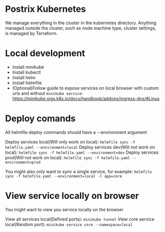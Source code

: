 # Postrix Kubernetes
We manage everything in the cluster in the kubernetes directory.
Anything managed outside the cluster, such as node machine type, cluster settings, is managed by Terraform.

# Local development
- Install minikube
- Install kubectl
- Install helm
- Install helmfile
- (Optional)Follow guide to expose services on local browser with custom urls and without `minikube service`: https://minikube.sigs.k8s.io/docs/handbook/addons/ingress-dns/#Linux

# Deploy comands
All helmfile deploy commands should have a --environment argument

Deploy services local(Will only work on local): `helmfile sync -f helmfile.yaml --environment=local`
Deploy services dev(Will not work on local): `helmfile sync -f helmfile.yaml --environment=dev`
Deploy services prod(Will not work on local): `helmfile sync -f helmfile.yaml --environment=prod`

You might also only want to sync a single service, for example: `helmfile sync -f helmfile.yaml --environment=local -l app=core`

# View service locally on browser
You might want to view you service locally on the browser

View all services local(Defined ports): `minikube tunnel`
View core service local(Random port): `minikube service core --namespace=local`